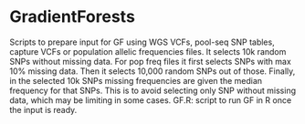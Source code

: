 # GradientForests
Scripts to prepare input for GF using WGS VCFs, pool-seq SNP tables, capture VCFs or population allelic frequencies files. It selects 10k random SNPs without missing data.
For pop freq files it first selects SNPs with max 10% missing data. Then it selects 10,000 random SNPs out of those. Finally, in the selected 10k SNPs missing frequencies are given the median frequency for that SNPs. This is to avoid selecting only SNP without missing data, which may be limiting in some cases.
GF.R: script to run GF in R once the input is ready.
